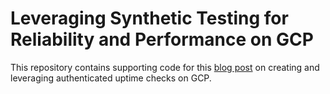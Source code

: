 # Leveraging Synthetic Testing for Reliability and Performance on GCP

This repository contains supporting code for this [blog post](https://nuvalence.io/blog/leveraging-synthetic-testing-for-reliability-and-performance-on-gcp) on creating and leveraging authenticated uptime checks on GCP. 
